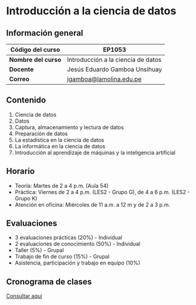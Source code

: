 # Introducción a la ciencia de datos

## Información general

| **Código del curso** 	| EP1053                             	|
|----------------------	|------------------------------------	|
| **Nombre del curso** 	| Introducción a la ciencia de datos 	|
| **Docente**          	| Jesús Eduardo Gamboa Unsihuay      	|
| **Correo**           	| jgamboa@lamolina.edu.pe            	|

## Contenido

1. Ciencia de datos
2. Datos
3. Captura, almacenamiento y lectura de datos
4. Preparación de datos
5. La estadística en la ciencia de datos
6. La informática en la ciencia de datos
7. Introducción al aprendizaje de máquinas y la inteligencia artificial

## Horario

- Teoría: Martes de 2 a 4 p.m. (Aula 54)
- Práctica: Viernes de 2 a 4 p.m. (LES2 - Grupo G), de 4 a 6 p.m. (LES2 - Grupo K)
- Atención en oficina: Miércoles de 11 a.m. a 12 m y de 2 a 3 p.m.

## Evaluaciones

- 3 evaluaciones prácticas (20%) - Individual
- 2 evaluaciones de conocimiento (50%) - Individual
- Taller (5%) - Grupal
- Trabajo de fin de curso (15%) - Grupal
- Asistencia, participación y trabajo en equipo (10%)

## Cronograma de clases

[Consultar aquí](https://docs.google.com/spreadsheets/d/1vbF67lwjUmPBLysCmGdTfWio53FITWNiWmFqSwQ3RzU/edit?usp=sharing)
